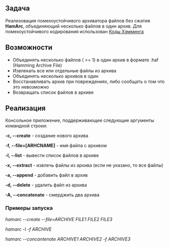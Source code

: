 ## Задача

Реализовация помехоустойчивого архиватора файлов без сжатия **HamArc**, объединяющий несколько файлов в один архив. Для помехоустойчивого кодирования использован [Коды Хэмминга](https://en.wikipedia.org/wiki/Hamming_code)

## Возможности

* Объединять несколько файлов ( >= 1) в один архив в формате .haf (Hamming Archive File)
* Извлекать все или отдельные файлы из архива
* Объединять несколько архивов в один
* Восстанавливать архив при повреждениях, либо сообщать о том что это невозможно
* Возвращать список файлов в архиве

## Реализация

Консольное приложение, поддерживающее следующие аргументы командной строки:

**-c, --create**           - создание нового архива 

**-f, --file=[ARHCNAME]**  - имя файла с архивом 

**-l, --list**             - вывести список файлов в архиве

**-x, --extract**          - извлечь файлы из архива  (если не указано, то все файлы)

**-a, --append**           - добавить файл в архив

**-d, --delete**           - удалить файл из архива

**-A, --concatenate**      - смерджить два архива

### Примеры запуска
   
*hamarc --create --file=ARCHIVE FILE1 FILE2 FILE3*
   
*hamarc -l -f ARCHIVE*
   
*hamarc --concantenate  ARCHIVE1 ARCHIVE2 -f ARCHIVE3*
 

